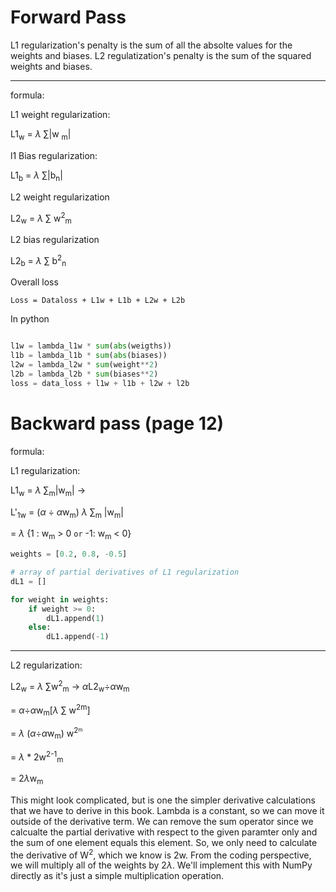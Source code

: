# Forward Pass

L1 regularization's penalty is the sum of all the absolte values for the weights and biases.
L2 regulatization's penalty is the sum of the squared weights and biases.

-------------------------

formula:

L1 weight regularization:

L1<sub>w</sub> = $\lambda$ $\sum$|w <sub>m</sub>|

l1 Bias regularization:

L1<sub>b</sub> = $\lambda$ $\sum$|b<sub>n</sub>|

L2 weight regularization

L2<sub>w</sub> = $\lambda$ $\sum$ w<sup>2</sup><sub>m</sub>

L2 bias regularization

L2<sub>b</sub> = $\lambda$ $\sum$ b<sup>2</sup><sub>n</sub>

Overall loss

`Loss = Dataloss + L1w + L1b + L2w + L2b` 


In python

```python

l1w = lambda_l1w * sum(abs(weigths))
l1b = lambda_l1b * sum(abs(biases))
l2w = lambda_l2w * sum(weight**2)
l2b = lambda_l2b * sum(biases**2)
loss = data_loss + l1w + l1b + l2w + l2b
```


# Backward pass (page 12)

formula:

L1 regularization:

L1<sub>w</sub> = $\lambda$ $\sum$<sub>m</sub>|w<sub>m</sub>| -> 

L'<sub>1w</sub> = ($\alpha$ $\div$ $\alpha$w<sub>m</sub>) $\lambda$ $\sum$<sub>m</sub> |w<sub>m</sub>| 

= $\lambda$ {1 : w<sub>m</sub> > 0 `or` -1: w<sub>m</sub> < 0}

```python
weights = [0.2, 0.8, -0.5]

# array of partial derivatives of L1 regularization
dL1 = []

for weight in weights:
    if weight >= 0:
        dL1.append(1)
    else:
        dL1.append(-1)

```

--------------------------------------------

L2 regularization:

L2<sub>w</sub> = $\lambda$ $\sum$w<sup>2</sup><sub>m</sub> -> 
    $\alpha$L2<sub>w</sub>$\div$$\alpha$w<sub>m</sub> 

= $\alpha$$\div$$\alpha$w<sub>m</sub>[$\lambda$ $\sum$ w<sup>2</sup><sup>m</sup>] 

= $\lambda$ ($\alpha$$\div$$\alpha$w<sub>m</sub>) w<sup>2<sup><sub>m</sub>  

= $\lambda$ * 2w<sup>2-1</sup><sub>m</sub>

= 2$\lambda$w<sub>m</sub>

This might look complicated, but is one the simpler derivative calculations that we have to derive in this book. Lambda is a constant, so we can move it outside of the derivative term. We can remove the sum operator since we calcualte the partial derivative with respect to the given paramter only and the sum of one element equals this element. So, we only need to calculate the derivative of W<sup>2</sup>, which we know is 2w. From the coding perspective, we will multiply all of the weights by 2$\lambda$. We'll implement this with NumPy directly as it's just a simple multiplication operation.
